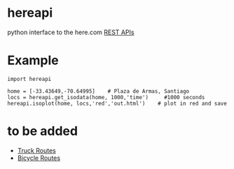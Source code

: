 # hereapi
python interface to the here.com [REST APIs](https://developer.here.com/develop/rest-apis)

# Example
```
import hereapi

home = [-33.43649,-70.64995]    # Plaza de Armas, Santiago
locs = hereapi.get_isodata(home, 1000,'time')     #1000 seconds
hereapi.isoplot(home, locs,'red','out.html')	# plot in red and save
```

# to be added
* [Truck Routes](https://developer.here.com/documentation/routing/topics/request-a-truck-route.html)
* [Bicycle Routes](https://developer.here.com/documentation/routing/topics/request-a-bicycle-route.html)